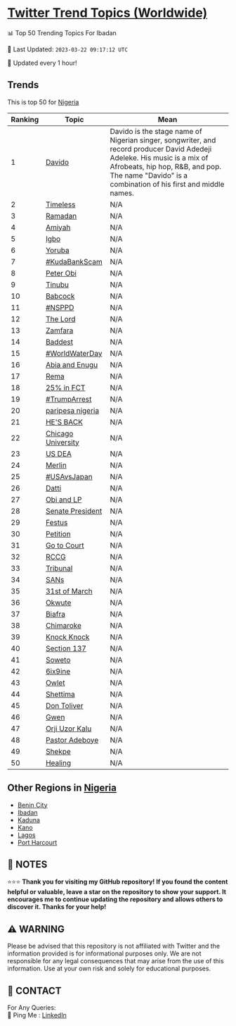 [Twitter Trend Topics (Worldwide)](https://github.com/ErcinDedeoglu/Twitter-Trend-Topics)
==========


📊 Top 50 Trending Topics For Ibadan

📆 Last Updated: `2023-03-22 09:17:12 UTC`

🔧 Updated every 1 hour!


## Trends

This is top 50 for [Nigeria](</Nigeria>)

| Ranking | Topic | Mean |
| ------- | ------------ | ------------ |
| 1 | [Davido](http://twitter.com/search?q=Davido) | Davido is the stage name of Nigerian singer, songwriter, and record producer David Adedeji Adeleke. His music is a mix of Afrobeats, hip hop, R&B, and pop. The name "Davido" is a combination of his first and middle names. |
| 2 | [Timeless](http://twitter.com/search?q=Timeless) | N/A |
| 3 | [Ramadan](http://twitter.com/search?q=Ramadan) | N/A |
| 4 | [Amiyah](http://twitter.com/search?q=Amiyah) | N/A |
| 5 | [Igbo](http://twitter.com/search?q=Igbo) | N/A |
| 6 | [Yoruba](http://twitter.com/search?q=Yoruba) | N/A |
| 7 | [#KudaBankScam](http://twitter.com/search?q=%23KudaBankScam) | N/A |
| 8 | [Peter Obi](http://twitter.com/search?q=Peter+Obi) | N/A |
| 9 | [Tinubu](http://twitter.com/search?q=Tinubu) | N/A |
| 10 | [Babcock](http://twitter.com/search?q=Babcock) | N/A |
| 11 | [#NSPPD](http://twitter.com/search?q=%23NSPPD) | N/A |
| 12 | [The Lord](http://twitter.com/search?q=The+Lord) | N/A |
| 13 | [Zamfara](http://twitter.com/search?q=Zamfara) | N/A |
| 14 | [Baddest](http://twitter.com/search?q=Baddest) | N/A |
| 15 | [#WorldWaterDay](http://twitter.com/search?q=%23WorldWaterDay) | N/A |
| 16 | [Abia and Enugu](http://twitter.com/search?q=Abia+and+Enugu) | N/A |
| 17 | [Rema](http://twitter.com/search?q=Rema) | N/A |
| 18 | [25% in FCT](http://twitter.com/search?q=25%25+in+FCT) | N/A |
| 19 | [#TrumpArrest](http://twitter.com/search?q=%23TrumpArrest) | N/A |
| 20 | [paripesa nigeria](http://twitter.com/search?q=paripesa+nigeria) | N/A |
| 21 | [HE'S BACK](http://twitter.com/search?q=HE%27S+BACK) | N/A |
| 22 | [Chicago University](http://twitter.com/search?q=Chicago+University) | N/A |
| 23 | [US DEA](http://twitter.com/search?q=US+DEA) | N/A |
| 24 | [Merlin](http://twitter.com/search?q=Merlin) | N/A |
| 25 | [#USAvsJapan](http://twitter.com/search?q=%23USAvsJapan) | N/A |
| 26 | [Datti](http://twitter.com/search?q=Datti) | N/A |
| 27 | [Obi and LP](http://twitter.com/search?q=Obi+and+LP) | N/A |
| 28 | [Senate President](http://twitter.com/search?q=Senate+President) | N/A |
| 29 | [Festus](http://twitter.com/search?q=Festus) | N/A |
| 30 | [Petition](http://twitter.com/search?q=Petition) | N/A |
| 31 | [Go to Court](http://twitter.com/search?q=Go+to+Court) | N/A |
| 32 | [RCCG](http://twitter.com/search?q=RCCG) | N/A |
| 33 | [Tribunal](http://twitter.com/search?q=Tribunal) | N/A |
| 34 | [SANs](http://twitter.com/search?q=SANs) | N/A |
| 35 | [31st of March](http://twitter.com/search?q=31st+of+March) | N/A |
| 36 | [Okwute](http://twitter.com/search?q=Okwute) | N/A |
| 37 | [Biafra](http://twitter.com/search?q=Biafra) | N/A |
| 38 | [Chimaroke](http://twitter.com/search?q=Chimaroke) | N/A |
| 39 | [Knock Knock](http://twitter.com/search?q=Knock+Knock) | N/A |
| 40 | [Section 137](http://twitter.com/search?q=Section+137) | N/A |
| 41 | [Soweto](http://twitter.com/search?q=Soweto) | N/A |
| 42 | [6ix9ine](http://twitter.com/search?q=6ix9ine) | N/A |
| 43 | [Owlet](http://twitter.com/search?q=Owlet) | N/A |
| 44 | [Shettima](http://twitter.com/search?q=Shettima) | N/A |
| 45 | [Don Toliver](http://twitter.com/search?q=Don+Toliver) | N/A |
| 46 | [Gwen](http://twitter.com/search?q=Gwen) | N/A |
| 47 | [Orji Uzor Kalu](http://twitter.com/search?q=Orji+Uzor+Kalu) | N/A |
| 48 | [Pastor Adeboye](http://twitter.com/search?q=Pastor+Adeboye) | N/A |
| 49 | [Shekpe](http://twitter.com/search?q=Shekpe) | N/A |
| 50 | [Healing](http://twitter.com/search?q=Healing) | N/A |



## Other Regions in [Nigeria](</Nigeria>)

* [Benin City](</Nigeria/Benin City.md>)
* [Ibadan](</Nigeria/Ibadan.md>)
* [Kaduna](</Nigeria/Kaduna.md>)
* [Kano](</Nigeria/Kano.md>)
* [Lagos](</Nigeria/Lagos.md>)
* [Port Harcourt](</Nigeria/Port Harcourt.md>)



## 📝 NOTES

⭐⭐⭐ **Thank you for visiting my GitHub repository! If you found the content helpful or valuable, leave a star on the repository to show your support. It encourages me to continue updating the repository and allows others to discover it. Thanks for your help!**


## ⚠️ WARNING

Please be advised that this repository is not affiliated with Twitter and the information provided is for informational purposes only. We are not responsible for any legal consequences that may arise from the use of this information. Use at your own risk and solely for educational purposes.


## 📨 CONTACT

 For Any Queries:  
            🏓 Ping Me : [LinkedIn](https://www.linkedin.com/in/ercindedeoglu/)

